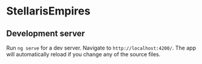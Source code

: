 # StellarisEmpires

## Development server

Run `ng serve` for a dev server. Navigate to `http://localhost:4200/`. The app will automatically reload if you change any of the source files.
